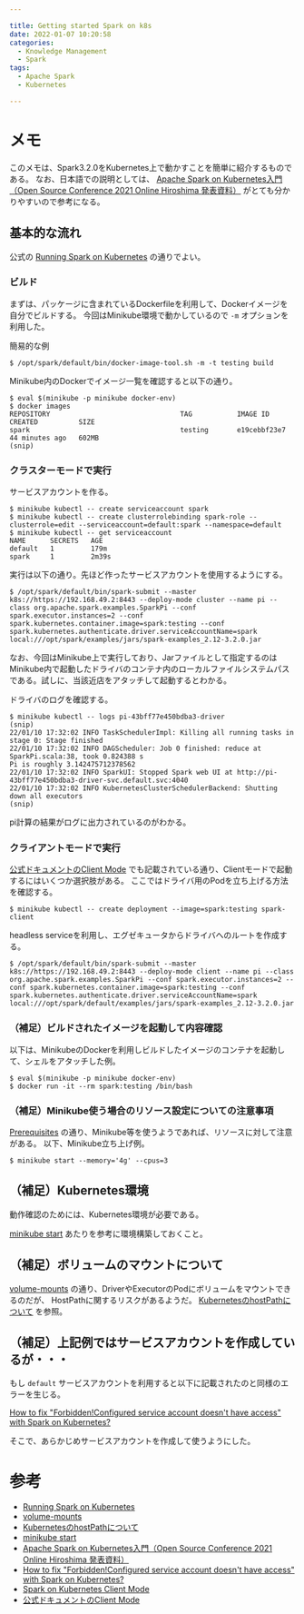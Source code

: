 ```yaml
---

title: Getting started Spark on k8s
date: 2022-01-07 10:20:58
categories:
  - Knowledge Management
  - Spark
tags:
  - Apache Spark
  - Kubernetes

---
```


# メモ

このメモは、Spark3.2.0をKubernetes上で動かすことを簡単に紹介するものである。
なお、日本語での説明としては、 [Apache Spark on Kubernetes入門（Open Source Conference 2021 Online Hiroshima 発表資料）] がとても分かりやすいので参考になる。

## 基本的な流れ

公式の [Running Spark on Kubernetes] の通りでよい。

### ビルド

まずは、パッケージに含まれているDockerfileを利用して、Dockerイメージを自分でビルドする。
今回はMinikube環境で動かしているので `-m` オプションを利用した。

簡易的な例

```shell
$ /opt/spark/default/bin/docker-image-tool.sh -m -t testing build
```

Minikube内のDockerでイメージ一覧を確認すると以下の通り。

```shell
$ eval $(minikube -p minikube docker-env)
$ docker images
REPOSITORY                                TAG           IMAGE ID       CREATED          SIZE
spark                                     testing       e19cebbf23e7   44 minutes ago   602MB
(snip)
```

### クラスターモードで実行

サービスアカウントを作る。

```shell
$ minikube kubectl -- create serviceaccount spark
$ minikube kubectl -- create clusterrolebinding spark-role --clusterrole=edit --serviceaccount=default:spark --namespace=default
$ minikube kubectl -- get serviceaccount
NAME      SECRETS   AGE
default   1         179m
spark     1         2m39s
```

実行は以下の通り。先ほど作ったサービスアカウントを使用するようにする。

```shell
$ /opt/spark/default/bin/spark-submit --master k8s://https://192.168.49.2:8443 --deploy-mode cluster --name pi --class org.apache.spark.examples.SparkPi --conf spark.executor.instances=2 --conf spark.kubernetes.container.image=spark:testing --conf spark.kubernetes.authenticate.driver.serviceAccountName=spark local:///opt/spark/examples/jars/spark-examples_2.12-3.2.0.jar
```

なお、今回はMinikube上で実行しており、Jarファイルとして指定するのはMinikube内で起動したドライバのコンテナ内のローカルファイルシステムパスである。試しに、当該近店をアタッチして起動するとわかる。

ドライバのログを確認する。

```shell
$ minikube kubectl -- logs pi-43bff77e450bdba3-driver
(snip)
22/01/10 17:32:02 INFO TaskSchedulerImpl: Killing all running tasks in stage 0: Stage finished
22/01/10 17:32:02 INFO DAGScheduler: Job 0 finished: reduce at SparkPi.scala:38, took 0.824388 s
Pi is roughly 3.142475712378562
22/01/10 17:32:02 INFO SparkUI: Stopped Spark web UI at http://pi-43bff77e450bdba3-driver-svc.default.svc:4040
22/01/10 17:32:02 INFO KubernetesClusterSchedulerBackend: Shutting down all executors
(snip)
```

pi計算の結果がログに出力されているのがわかる。

### クライアントモードで実行

[公式ドキュメントのClient Mode] でも記載されている通り、Clientモードで起動するにはいくつか選択肢がある。
ここではドライバ用のPodを立ち上げる方法を確認する。

```shell
$ minikube kubectl -- create deployment --image=spark:testing spark-client
```

headless serviceを利用し、エグゼキュータからドライバへのルートを作成する。

```shell
$ /opt/spark/default/bin/spark-submit --master k8s://https://192.168.49.2:8443 --deploy-mode client --name pi --class org.apache.spark.examples.SparkPi --conf spark.executor.instances=2 --conf spark.kubernetes.container.image=spark:testing --conf spark.kubernetes.authenticate.driver.serviceAccountName=spark local:///opt/spark/default/examples/jars/spark-examples_2.12-3.2.0.jar
```

### （補足）ビルドされたイメージを起動して内容確認

以下は、MinikubeのDockerを利用しビルドしたイメージのコンテナを起動して、シェルをアタッチした例。

```shell
$ eval $(minikube -p minikube docker-env)
$ docker run -it --rm spark:testing /bin/bash
```

### （補足）Minikube使う場合のリソース設定についての注意事項

[Prerequisites] の通り、Minikube等を使うようであれば、リソースに対して注意がある。
以下、Minikube立ち上げ例。

```shell
$ minikube start --memory='4g' --cpus=3
```

## （補足）Kubernetes環境

動作確認のためには、Kubernetes環境が必要である。

[minikube start] あたりを参考に環境構築しておくこと。

## （補足）ボリュームのマウントについて

[volume-mounts] の通り、DriverやExecutorのPodにボリュームをマウントできるのだが、
HostPathに関するリスクがあるようだ。
[KubernetesのhostPathについて] を参照。

## （補足）上記例ではサービスアカウントを作成しているが・・・

もし `default` サービスアカウントを利用すると以下に記載されたのと同様のエラーを生じる。

[How to fix "Forbidden!Configured service account doesn't have access" with Spark on Kubernetes?]

そこで、あらかじめサービスアカウントを作成して使うようにした。

# 参考

* [Running Spark on Kubernetes]
* [volume-mounts]
* [KubernetesのhostPathについて]
* [minikube start]
* [Apache Spark on Kubernetes入門（Open Source Conference 2021 Online Hiroshima 発表資料）]
* [How to fix "Forbidden!Configured service account doesn't have access" with Spark on Kubernetes?]
* [Spark on Kubernetes Client Mode]
* [公式ドキュメントのClient Mode]

[Running Spark on Kubernetes]: https://spark.apache.org/docs/latest/running-on-kubernetes.html
[volume-mounts]: https://spark.apache.org/docs/latest/running-on-kubernetes.html#volume-mounts
[Prerequisites]: https://spark.apache.org/docs/latest/running-on-kubernetes.html#prerequisites
[KubernetesのhostPathについて]: https://kubernetes.io/docs/concepts/storage/volumes/#hostpath
[minikube start]: https://minikube.sigs.k8s.io/docs/start/

[Apache Spark on Kubernetes入門（Open Source Conference 2021 Online Hiroshima 発表資料）]: https://www.slideshare.net/nttdata-tech/apache-spark-kubernetes-osc2021-online-hiroshima-nttdata

[How to fix "Forbidden!Configured service account doesn't have access" with Spark on Kubernetes?]: https://stackoverflow.com/questions/55498702/how-to-fix-forbiddenconfigured-service-account-doesnt-have-access-with-spark

[Spark on Kubernetes Client Mode]: https://www.back2code.me/2018/12/spark-on-kubernetes-client-mode/

[公式ドキュメントのClient Mode]: https://spark.apache.org/docs/latest/running-on-kubernetes.html#client-mode

<!-- vim: set et tw=0 ts=2 sw=2: -->

